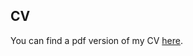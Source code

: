 ---
---

## CV

You can find a pdf version of my CV [here]({{site.baseurl}}/assets/ABL_CV_08_19_2017.pdf).
